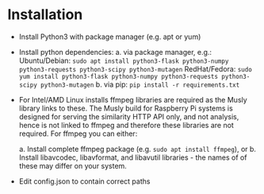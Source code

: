 Installation
============

- Install Python3 with package manager (e.g. apt or yum)

- Install python dependencies:
  a. via package manager, e.g.:
    Ubuntu/Debian:
      `sudo apt install python3-flask python3-numpy python3-requests python3-scipy python3-mutagen`
    RedHat/Fedora:
      `sudo yum install python3-flask python3-numpy python3-requests python3-scipy python3-mutagen`
  b. via pip:
    `pip install -r requirements.txt`

- For Intel/AMD Linux installs ffmpeg libraries are required as the Musly
  library links to these. The Musly build for Raspberry Pi systems is designed
  for serving the similarity HTTP API only, and not analysis, hence is not
  linked to ffmpeg and therefore these libraries are not required. For ffmpeg
  you can either:

  a. Install complete ffmpeg package (e.g. `sudo apt install ffmpeg`), or
  b. Install libavcodec, libavformat, and libavutil libraries - the names of
     of these may differ on your system.

- Edit config.json to contain correct paths
